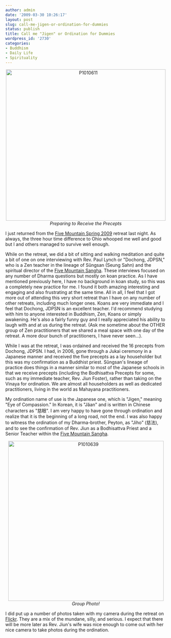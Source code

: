 ```yaml
---
author: admin
date: '2009-03-30 10:26:17'
layout: post
slug: call-me-jigen-or-ordination-for-dummies
status: publish
title: Call me "Jigen" or Ordination for Dummies
wordpress_id: '2730'
categories:
- Buddhism
- Daily Life
- Spirituality
---
```

<div align="center"><a href="http://www.flickr.com/photos/albill/3397892952/" title="P1010611 by albill, on Flickr"><img src="http://farm4.static.flickr.com/3462/3397892952_7d364f50fe.jpg" width="500" height="473" alt="P1010611" /></a><br><em>Preparing to Receive the Precepts</em></div>

I just returned from the <a href="http://cincinnatizen.org/images/spring-retreat-09.pdf">Five Mountain Spring 2009</a> retreat last night. As always, the three hour time difference to Ohio whooped me well and good but I and others managed to survive well enough.

While on the retreat, we did a bit of sitting and walking meditation and quite a bit of one on one interviewing with Rev. Paul Lynch or "Dochong, JDPSN," who is a Zen teacher in the lineage of Sŭngsan (Seung Sahn) and the spiritual director of the <a href="http://www.fivemountain.org">Five Mountain Sangha</a>. These interviews focused on any number of Dharma questions but mostly on koan practice. As I have mentioned previously here, I have no background in koan study, so this was a completely new practice for me. I found it both amazing interesting and engaging and also frustrating at the same time. All in all, I feel that I got more out of attending this very short retreat than I have on any number of other retreats, including much longer ones. Koans are very immediate and I feel that Dochong, JDPSN is an excellent teacher. I'd recommend studying with him to anyone interested in Buddhism, Zen, Koans or simply awakening. He's also a fairly funny guy and I really appreciated his ability to laugh with and at us during the retreat. (Ask me sometime about the OTHER group of Zen practitioners that we shared a meal space with one day of the retreat. A more dour bunch of practitioners, I have never seen...).

While I was at the retreat, I was ordained and received the 16 precepts from Dochong, JDPSN. I had, in 2006, gone through a Jukai ceremony in a Japanese manner and received the five precepts as a lay householder but this was my confirmation as a Buddhist priest. Sŭngsan's lineage of practice does things in a manner similar to most of the Japanese schools in that we receive precepts (including the Bodhisattva Precepts for some, such as my immediate teacher, Rev. Jiun Foster), rather than taking on the Vinaya for ordination. We are almost all householders as well as dedicated practitioners, living in the world as Mahayana practitioners.

My ordination name of use is the Japanese one, which is "Jigen," meaning "Eye of Compassion." In Korean, it is "Jăan" and is written in Chinese characters as "慈眼". I am very happy to have gone through ordination and realize that it is the beginning of a long road, not the end. I was also happy to witness the ordination of my Dharma-brother, Peyton, as "Jiho" (慈法), and to see the confirmation of Rev. Jiun as a Bodhisattva Priest and a Senior Teacher within the <a href="http://www.fivemountain.org/">Five Mountain Sangha</a>. 

<div align="center"><a href="http://www.flickr.com/photos/albill/3397891134/" title="P1010639 by albill, on Flickr"><img src="http://farm4.static.flickr.com/3567/3397891134_5216a001bb.jpg" width="487" height="500" alt="P1010639" /></a><br><em>Group Photo!</em></div>

I did put up a number of photos taken with my camera during the retreat on <a href="http://www.flickr.com/photos/albill/sets/72157616018957981/">Flickr</a>. They are a mix of the mundane, silly, and serious. I expect that there will be more later as Rev. Jiun's wife was nice enough to come out with her nice camera to take photos during the ordination.
